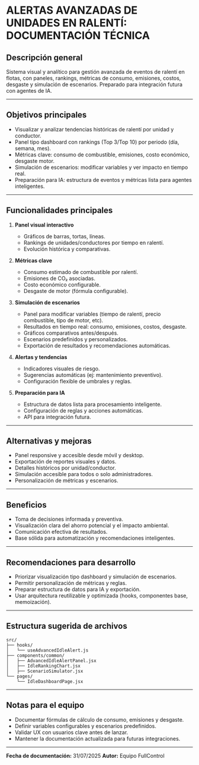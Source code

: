 # ALERTAS AVANZADAS DE UNIDADES EN RALENTÍ: DOCUMENTACIÓN TÉCNICA

## Descripción general

Sistema visual y analítico para gestión avanzada de eventos de ralentí en flotas, con paneles, rankings, métricas de consumo, emisiones, costos, desgaste y simulación de escenarios. Preparado para integración futura con agentes de IA.

---

## Objetivos principales

- Visualizar y analizar tendencias históricas de ralentí por unidad y conductor.
- Panel tipo dashboard con rankings (Top 3/Top 10) por periodo (día, semana, mes).
- Métricas clave: consumo de combustible, emisiones, costo económico, desgaste motor.
- Simulación de escenarios: modificar variables y ver impacto en tiempo real.
- Preparación para IA: estructura de eventos y métricas lista para agentes inteligentes.

---

## Funcionalidades principales

1. **Panel visual interactivo**

   - Gráficos de barras, tortas, líneas.
   - Rankings de unidades/conductores por tiempo en ralentí.
   - Evolución histórica y comparativas.

2. **Métricas clave**

   - Consumo estimado de combustible por ralentí.
   - Emisiones de CO₂ asociadas.
   - Costo económico configurable.
   - Desgaste de motor (fórmula configurable).

3. **Simulación de escenarios**

   - Panel para modificar variables (tiempo de ralentí, precio combustible, tipo de motor, etc).
   - Resultados en tiempo real: consumo, emisiones, costos, desgaste.
   - Gráficos comparativos antes/después.
   - Escenarios predefinidos y personalizados.
   - Exportación de resultados y recomendaciones automáticas.

4. **Alertas y tendencias**

   - Indicadores visuales de riesgo.
   - Sugerencias automáticas (ej: mantenimiento preventivo).
   - Configuración flexible de umbrales y reglas.

5. **Preparación para IA**
   - Estructura de datos lista para procesamiento inteligente.
   - Configuración de reglas y acciones automáticas.
   - API para integración futura.

---

## Alternativas y mejoras

- Panel responsive y accesible desde móvil y desktop.
- Exportación de reportes visuales y datos.
- Detalles históricos por unidad/conductor.
- Simulación accesible para todos o solo administradores.
- Personalización de métricas y escenarios.

---

## Beneficios

- Toma de decisiones informada y preventiva.
- Visualización clara del ahorro potencial y el impacto ambiental.
- Comunicación efectiva de resultados.
- Base sólida para automatización y recomendaciones inteligentes.

---

## Recomendaciones para desarrollo

- Priorizar visualización tipo dashboard y simulación de escenarios.
- Permitir personalización de métricas y reglas.
- Preparar estructura de datos para IA y exportación.
- Usar arquitectura reutilizable y optimizada (hooks, componentes base, memoización).

---

## Estructura sugerida de archivos

```
src/
├── hooks/
│   └── useAdvancedIdleAlert.js
├── components/common/
│   ├── AdvancedIdleAlertPanel.jsx
│   ├── IdleRankingChart.jsx
│   ├── ScenarioSimulator.jsx
└── pages/
    └── IdleDashboardPage.jsx
```

---

## Notas para el equipo

- Documentar fórmulas de cálculo de consumo, emisiones y desgaste.
- Definir variables configurables y escenarios predefinidos.
- Validar UX con usuarios clave antes de lanzar.
- Mantener la documentación actualizada para futuras integraciones.

---

**Fecha de documentación:** 31/07/2025
**Autor:** Equipo FullControl
